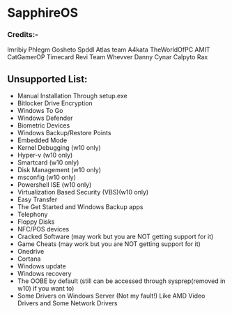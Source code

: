# SapphireOS
### Credits:-
 Imribiy 
 Phlegm
 Gosheto
 Spddl
 Atlas team
 A4kata
 TheWorldOfPC
 AMIT
 CatGamerOP
 Timecard
 Revi Team
 Whevver
 Danny
 Cynar
 Calpyto
 Rax

## Unsupported List:
- Manual Installation Through setup.exe
- Bitlocker Drive Encryption
- Windows To Go
- Windows Defender
- Biometric Devices
- Windows Backup/Restore Points
- Embedded Mode
- Kernel Debugging (w10 only)
- Hyper-v (w10 only)
- Smartcard (w10 only)
- Disk Management (w10 only)
- msconfig (w10 only)
- Powershell ISE (w10 only)
- Virtualization Based Security (VBS)(w10 only)
- Easy Transfer
- The Get Started and Windows Backup apps
- Telephony
- Floppy Disks
- NFC/POS devices
- Cracked Software (may work but you are NOT getting support for it)
- Game Cheats (may work but you are NOT getting support for it)
- Onedrive
- Cortana
- Windows update
- Windows recovery
- The OOBE by default (still can be accessed through sysprep(removed in w10) if you want to)
- Some Drivers on Windows Server (Not my fault!) Like AMD Video Drivers and Some Network Drivers
